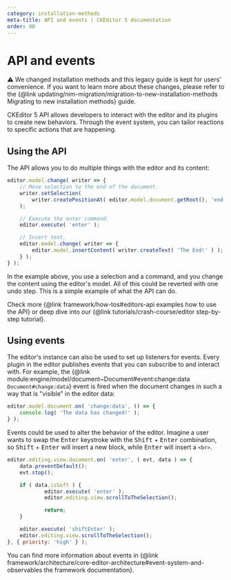 ```yaml
---
category: installation-methods
meta-title: API and events | CKEditor 5 documentation
order: 80
---
```


# API and events

<info-box warning>
	 ⚠️ We changed installation methods and this legacy guide is kept for users' convenience. If you want to learn more about these changes, please refer to the {@link updating/nim-migration/migration-to-new-installation-methods Migrating to new installation methods} guide.
</info-box>

CKEditor 5 API allows developers to interact with the editor and its plugins to create new behaviors. Through the event system, you can tailor reactions to specific actions that are happening.

## Using the API

The API allows you to do multiple things with the editor and its content:

```js
editor.model.change( writer => {
	// Move selection to the end of the document.
	writer.setSelection(
		writer.createPositionAt( editor.model.document.getRoot(), 'end' )
	);

	// Execute the enter command.
	editor.execute( 'enter' );

	// Insert text.
	editor.model.change( writer => {
		editor.model.insertContent( writer.createText( 'The End!' ) );
	} );
} );
```

In the example above, you use a selection and a command, and you change the content using the editor's model. All of this could be reverted with one undo step. This is a simple example of what the API can do.

Check more {@link framework/how-tos#editors-api examples how to use the API} or deep dive into our {@link tutorials/crash-course/editor step-by-step tutorial}.

## Using events

The editor's instance can also be used to set up listeners for events. Every plugin in the editor publishes events that you can subscribe to and interact with. For example, the {@link module:engine/model/document~Document#event:change:data `Document#change:data`} event is fired when the document changes in such a way that is "visible" in the editor data:

```js
editor.model.document.on( 'change:data', () => {
	console.log( 'The data has changed!' );
} );
```

Events could be used to alter the behavior of the editor. Imagine a user wants to swap the <kbd>Enter</kbd> keystroke with the <kbd>Shift</kbd> + <kbd>Enter</kbd> combination, so <kbd>Shift</kbd> + <kbd>Enter</kbd> will insert a new block, while <kbd>Enter</kbd> will insert a `<br>`.

```js
editor.editing.view.document.on( 'enter', ( evt, data ) => {
	data.preventDefault();
	evt.stop();

	if ( data.isSoft ) {
			editor.execute( 'enter' );
			editor.editing.view.scrollToTheSelection();

			return;
	}

	editor.execute( 'shiftEnter' );
	editor.editing.view.scrollToTheSelection();
}, { priority: 'high' } );
```

You can find more information about events in {@link framework/architecture/core-editor-architecture#event-system-and-observables the framework documentation}.
